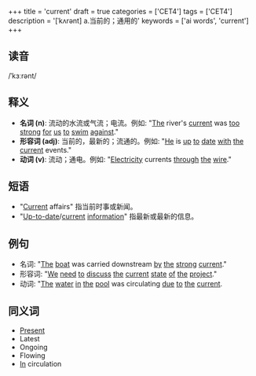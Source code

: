 +++
title = 'current'
draft = true
categories = ['CET4']
tags = ['CET4']
description = '[ˈkʌrənt] a.当前的；通用的'
keywords = ['ai words', 'current']
+++

## 读音
/ˈkɜːrənt/

## 释义
- **名词 (n)**: 流动的水流或气流；电流。例如: "[The](/zh/post/the/) river's [current](/zh/post/current/) was [too](/zh/post/too/) [strong](/zh/post/strong/) [for](/zh/post/for/) [us](/zh/post/us/) [to](/zh/post/to/) [swim](/zh/post/swim/) [against](/zh/post/against/)."
- **形容词 (adj)**: 当前的，最新的；流通的。例如: "[He](/zh/post/he/) is [up](/zh/post/up/) [to](/zh/post/to/) [date](/zh/post/date/) [with](/zh/post/with/) [the](/zh/post/the/) [current](/zh/post/current/) events."
- **动词 (v)**: 流动；通电。例如: "[Electricity](/zh/post/electricity/) currents [through](/zh/post/through/) [the](/zh/post/the/) [wire](/zh/post/wire/)."

## 短语
- "[Current](/zh/post/current/) affairs" 指当前时事或新闻。
- "[Up-to-date](/zh/post/up-to-date/)/[current](/zh/post/current/) [information](/zh/post/information/)" 指最新或最新的信息。

## 例句
- 名词: "[The](/zh/post/the/) [boat](/zh/post/boat/) was carried downstream [by](/zh/post/by/) [the](/zh/post/the/) [strong](/zh/post/strong/) [current](/zh/post/current/)."
- 形容词: "[We](/zh/post/we/) [need](/zh/post/need/) [to](/zh/post/to/) [discuss](/zh/post/discuss/) [the](/zh/post/the/) [current](/zh/post/current/) [state](/zh/post/state/) [of](/zh/post/of/) [the](/zh/post/the/) [project](/zh/post/project/)."
- 动词: "[The](/zh/post/the/) [water](/zh/post/water/) [in](/zh/post/in/) [the](/zh/post/the/) [pool](/zh/post/pool/) was circulating [due](/zh/post/due/) [to](/zh/post/to/) [the](/zh/post/the/) [current](/zh/post/current/).

## 同义词
- [Present](/zh/post/present/)
- Latest
- Ongoing
- Flowing
- [In](/zh/post/in/) circulation
